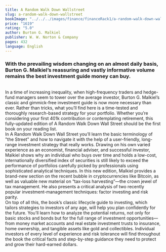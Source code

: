 ```yaml
---
title: A Random Walk Down Wallstreet
slug: a-random-walk-down-wallstreet
bookImage: "../../../images/finance/financeRack1/a-random-walk-down-wallstreet.jpg"
price: "1619"
rating: "5.0"
author: Burton G. Malkiel
publisher: W. W. Norton & Company
pages: 432
language: English
---
```


### With the prevailing wisdom changing on an almost daily basis, Burton G. Malkiel’s reassuring and vastly informative volume remains the best investment guide money can buy.
<br/>
In a time of increasing inequality, when high-frequency traders and hedge-fund managers seem to tower over the average investor, Burton G. Malkiel’s classic and gimmick-free investment guide is now more necessary than ever. Rather than tricks, what you’ll find here is a time-tested and thoroughly research-based strategy for your portfolio. Whether you’re considering your first 401k contribution or contemplating retirement, this fully-updated edition of A Random Walk Down Wall Street should be the first book on your reading list.
<br/>
In A Random Walk Down Wall Street you’ll learn the basic terminology of "the Street" and how to navigate it with the help of a user-friendly, long-range investment strategy that really works. Drawing on his own varied experience as an economist, financial adviser, and successful investor, Malkiel shows why an individual who buys over time and holds a low-cost, internationally diversified index of securities is still likely to exceed the performance of portfolios carefully picked by professionals using sophisticated analytical techniques. In this new edition, Malkiel provides a brand-new section on the recent bubble in cryptocurrencies like Bitcoin, as well as valuable new material on “tax-loss harvesting”—the crown jewel of tax management. He also presents a critical analysis of two recently popular investment-management techniques: factor investing and risk parity.
<br/>
On top of all this, the book’s classic lifecycle guide to investing, which tailors strategies to investors of any age, will help you plan confidently for the future. You’ll learn how to analyze the potential returns, not only for basic stocks and bonds but for the full range of investment opportunities—from money market accounts and real estate investment trusts to insurance, home ownership, and tangible assets like gold and collectibles. Individual investors of every level of experience and risk tolerance will find throughout the book the critical facts and step-by-step guidance they need to protect and grow their hard-earned dollars.
<br/>
<br/>